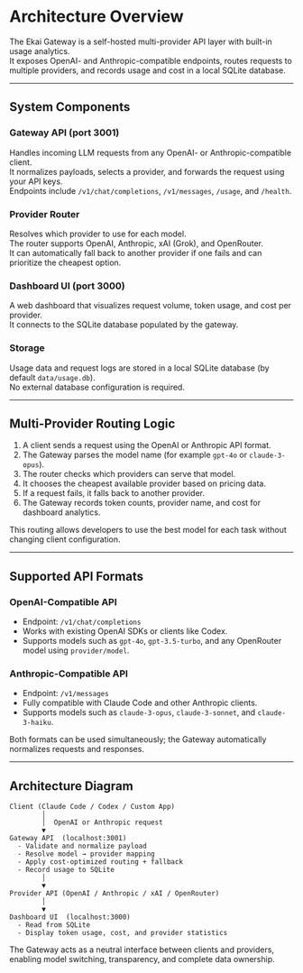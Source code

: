 # Architecture Overview

The Ekai Gateway is a self-hosted multi-provider API layer with built-in usage analytics.  
It exposes OpenAI- and Anthropic-compatible endpoints, routes requests to multiple providers, and records usage and cost in a local SQLite database.

---

## System Components

### Gateway API (port 3001)
Handles incoming LLM requests from any OpenAI- or Anthropic-compatible client.  
It normalizes payloads, selects a provider, and forwards the request using your API keys.  
Endpoints include `/v1/chat/completions`, `/v1/messages`, `/usage`, and `/health`.

### Provider Router
Resolves which provider to use for each model.  
The router supports OpenAI, Anthropic, xAI (Grok), and OpenRouter.  
It can automatically fall back to another provider if one fails and can prioritize the cheapest option.

### Dashboard UI (port 3000)
A web dashboard that visualizes request volume, token usage, and cost per provider.  
It connects to the SQLite database populated by the gateway.

### Storage
Usage data and request logs are stored in a local SQLite database (by default `data/usage.db`).  
No external database configuration is required.

---

## Multi-Provider Routing Logic

1. A client sends a request using the OpenAI or Anthropic API format.  
2. The Gateway parses the model name (for example `gpt-4o` or `claude-3-opus`).  
3. The router checks which providers can serve that model.  
4. It chooses the cheapest available provider based on pricing data.  
5. If a request fails, it falls back to another provider.  
6. The Gateway records token counts, provider name, and cost for dashboard analytics.

This routing allows developers to use the best model for each task without changing client configuration.

---

## Supported API Formats

### OpenAI-Compatible API
- Endpoint: `/v1/chat/completions`  
- Works with existing OpenAI SDKs or clients like Codex.  
- Supports models such as `gpt-4o`, `gpt-3.5-turbo`, and any OpenRouter model using `provider/model`.

### Anthropic-Compatible API
- Endpoint: `/v1/messages`  
- Fully compatible with Claude Code and other Anthropic clients.  
- Supports models such as `claude-3-opus`, `claude-3-sonnet`, and `claude-3-haiku`.

Both formats can be used simultaneously; the Gateway automatically normalizes requests and responses.

---

## Architecture Diagram

```text
Client (Claude Code / Codex / Custom App)
        │
        │  OpenAI or Anthropic request
        ▼
Gateway API  (localhost:3001)
  - Validate and normalize payload
  - Resolve model → provider mapping
  - Apply cost-optimized routing + fallback
  - Record usage to SQLite
        │
        ▼
Provider API (OpenAI / Anthropic / xAI / OpenRouter)
        │
        ▼
Dashboard UI  (localhost:3000)
  - Read from SQLite
  - Display token usage, cost, and provider statistics
```
The Gateway acts as a neutral interface between clients and providers, enabling model switching, transparency, and complete data ownership.
